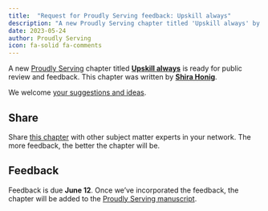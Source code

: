 ```yaml
---
title:  "Request for Proudly Serving feedback: Upskill always"
description: "A new Proudly Serving chapter titled 'Upskill always' by Shira Honig is ready for public review and feedback."
date: 2023-05-24
author: Proudly Serving
icon: fa-solid fa-comments
---
```


A new [Proudly Serving](/) chapter titled **[Upskill always](/contents/upskill-always)** is ready for public review and feedback. This chapter was written by **[Shira Honig](/contributors/shira-honig)**.

We welcome [your suggestions and ideas](/contents/upskill-always).

## Share

Share [this chapter](/contents/upskill-always) with other subject matter experts in your network. The more feedback, the better the chapter will be.

## Feedback

Feedback is due **June 12**. Once we’ve incorporated the feedback, the chapter will be added to the [Proudly Serving manuscript](/manuscript/).
